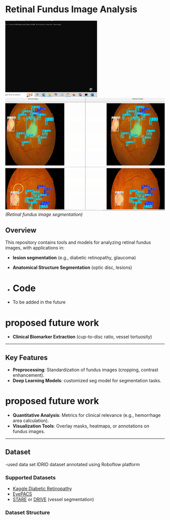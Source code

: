 # Retinal Fundus Image Analysis

![Retinal Fundus seg using maskr](https://github.com/Addisu-Amare/demo_maskr/blob/main/0328.gif) 
![Retinal Fundus seg using yolo11s-seg and yolo11n-seg](https://github.com/Addisu-Amare/demo_maskr/blob/main/yolo-seg.gif)
*(Retinal fundus image  segmentation)*

## Overview
This repository contains tools and models for analyzing retinal fundus images, with applications in:
- **lesion segmentation** (e.g., diabetic retinopathy, glaucoma)
- **Anatomical Structure Segmentation** (optic disc, lesions)

- # Code
- To be added in the future

# proposed future work
- **Clinical Biomarker Extraction** (cup-to-disc ratio, vessel tortuosity)
---

## Key Features
- **Preprocessing**: Standardization of fundus images (cropping, contrast enhancement).
- **Deep Learning Models**: customized seg model for segmentation tasks.
# proposed  future work
- **Quantitative Analysis**: Metrics for clinical relevance (e.g., hemorrhage area calculation).
- **Visualization Tools**: Overlay masks, heatmaps, or annotations on fundus images.

---

## Dataset
-used data set IDRID dataset annotated using Roboflow platform
### Supported Datasets
- [Kaggle Diabetic Retinopathy](https://www.kaggle.com/c/diabetic-retinopathy-detection)
- [EyePACS](https://www.kaggle.com/c/diabetic-retinopathy-detection/data)
- [STARE](https://cecas.clemson.edu/~ahoover/stare/) or [DRIVE](https://drive.grand-challenge.org/) (vessel segmentation)

### Dataset Structure

